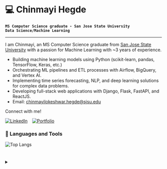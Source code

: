 # 💻 Chinmayi Hegde

**`MS Computer Science graduate - San Jose State University`** </br>
**`Data Science/Machine Learning`**

---
I am Chinmayi, an MS Computer Science graduate from [San Jose State University](https://sjsu.edu/cs) with a passion for Machine Learning with ~3 years of experience. 

- Building machine learning models using Python (scikit-learn, pandas, TensorFlow, Keras, etc.)
- Orchestrating ML pipelines and ETL processes with Airflow, BigQuery, and Vertex AI.
- Implementing time series forecasting, NLP, and deep learning solutions for complex data problems.
- Developing full-stack web applications with Django, Flask, FastAPI, and ReactJS.
- Email: chinmayilokeshwar.hegde@sjsu.edu

Connect with me!

[![LinkedIn](https://img.shields.io/badge/-Chinmayi%20Hegde-%230A67C3?style=for-the-badge&logo=linkedin&logoColor=ffffff)](https://linkedin.com/in/chinmayi-hegde) &ensp;
[![Portfolio](https://img.shields.io/badge/-My%20Website-%230A67C3?style=for-the-badge)](https://chinhegde.github.io/)

### 🧰 Languages and Tools

![Top Langs](https://github-readme-stats-dosx001.vercel.app/api/top-langs/?username=chinhegde&langs_count=6&layout=compact&title_color=fff&text_color=00e7ff&bg_color=151515)

#

<details>
 <summary><h3></h3></summary>
 
Read more about my projects: [on my blog](https://chinmayih.wordpress.com) 
<br/>

![Profile Visitors Count](https://profile-counter.glitch.me/chinhegde/count.svg)
 
</details>

#
